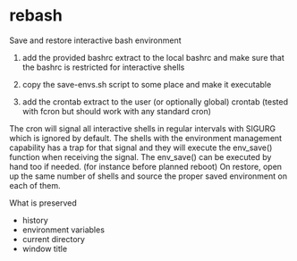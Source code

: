 # rebash
Save and restore interactive bash environment

1. add the provided bashrc extract to the local bashrc and make sure that the bashrc is restricted for interactive shells

2. copy the save-envs.sh script to some place and make it executable

3. add the crontab extract to the user (or optionally global) crontab (tested with fcron but should work with any standard cron)

The cron will signal all interactive shells in regular intervals with
SIGURG which is ignored by default. The shells with the environment
management capability has a trap for that signal and they will execute the
env_save() function when receiving the signal. The env_save() can be
executed by hand too if needed. (for instance before planned reboot)
On restore, open up the same number of shells and source the proper saved
environment on each of them.

What is preserved

- history
- environment variables
- current directory
- window title
